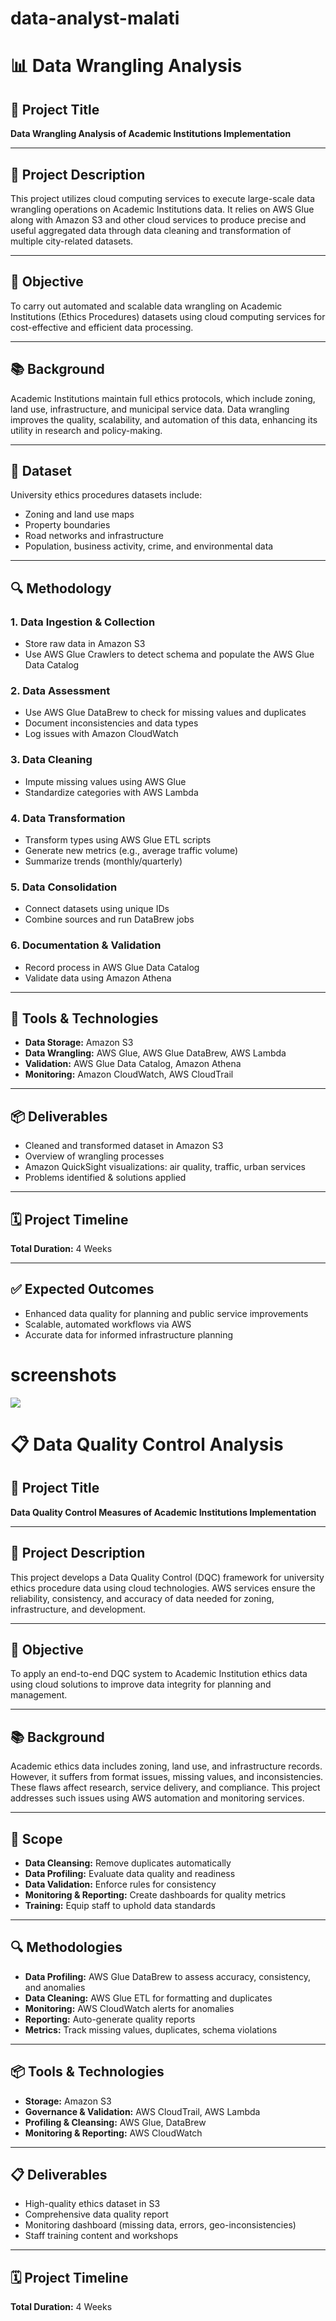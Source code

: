 # data-analyst-malati
# 📊 Data Wrangling Analysis

## 📌 Project Title
**Data Wrangling Analysis of Academic Institutions Implementation**

---

## 📝 Project Description
This project utilizes cloud computing services to execute large-scale data wrangling operations on Academic Institutions data. It relies on AWS Glue along with Amazon S3 and other cloud services to produce precise and useful aggregated data through data cleaning and transformation of multiple city-related datasets.

---

## 🎯 Objective
To carry out automated and scalable data wrangling on Academic Institutions (Ethics Procedures) datasets using cloud computing services for cost-effective and efficient data processing.

---

## 📚 Background
Academic Institutions maintain full ethics protocols, which include zoning, land use, infrastructure, and municipal service data. Data wrangling improves the quality, scalability, and automation of this data, enhancing its utility in research and policy-making.

---

## 🧾 Dataset
University ethics procedures datasets include:
- Zoning and land use maps
- Property boundaries
- Road networks and infrastructure
- Population, business activity, crime, and environmental data

---

## 🔍 Methodology

### 1. Data Ingestion & Collection
- Store raw data in Amazon S3
- Use AWS Glue Crawlers to detect schema and populate the AWS Glue Data Catalog

### 2. Data Assessment
- Use AWS Glue DataBrew to check for missing values and duplicates
- Document inconsistencies and data types
- Log issues with Amazon CloudWatch

### 3. Data Cleaning
- Impute missing values using AWS Glue
- Standardize categories with AWS Lambda

### 4. Data Transformation
- Transform types using AWS Glue ETL scripts
- Generate new metrics (e.g., average traffic volume)
- Summarize trends (monthly/quarterly)

### 5. Data Consolidation
- Connect datasets using unique IDs
- Combine sources and run DataBrew jobs

### 6. Documentation & Validation
- Record process in AWS Glue Data Catalog
- Validate data using Amazon Athena

---

## 🧰 Tools & Technologies
- **Data Storage:** Amazon S3  
- **Data Wrangling:** AWS Glue, AWS Glue DataBrew, AWS Lambda  
- **Validation:** AWS Glue Data Catalog, Amazon Athena  
- **Monitoring:** Amazon CloudWatch, AWS CloudTrail  

---

## 📦 Deliverables
- Cleaned and transformed dataset in Amazon S3  
- Overview of wrangling processes  
- Amazon QuickSight visualizations: air quality, traffic, urban services  
- Problems identified & solutions applied  

---

## 🗓️ Project Timeline
**Total Duration:** 4 Weeks

---

## ✅ Expected Outcomes
- Enhanced data quality for planning and public service improvements  
- Scalable, automated workflows via AWS  
- Accurate data for informed infrastructure planning  

# screenshots
<img src= "Picture.12.png">

# 📋 Data Quality Control Analysis

## 📌 Project Title
**Data Quality Control Measures of Academic Institutions Implementation**

---

## 📝 Project Description
This project develops a Data Quality Control (DQC) framework for university ethics procedure data using cloud technologies. AWS services ensure the reliability, consistency, and accuracy of data needed for zoning, infrastructure, and development.

---

## 🎯 Objective
To apply an end-to-end DQC system to Academic Institution ethics data using cloud solutions to improve data integrity for planning and management.

---

## 📚 Background
Academic ethics data includes zoning, land use, and infrastructure records. However, it suffers from format issues, missing values, and inconsistencies. These flaws affect research, service delivery, and compliance. This project addresses such issues using AWS automation and monitoring services.

---

## 🎯 Scope
- **Data Cleansing:** Remove duplicates automatically  
- **Data Profiling:** Evaluate data quality and readiness  
- **Data Validation:** Enforce rules for consistency  
- **Monitoring & Reporting:** Create dashboards for quality metrics  
- **Training:** Equip staff to uphold data standards  

---

## 🔍 Methodologies

- **Data Profiling:** AWS Glue DataBrew to assess accuracy, consistency, and anomalies  
- **Data Cleaning:** AWS Glue ETL for formatting and duplicates  
- **Monitoring:** AWS CloudWatch alerts for anomalies  
- **Reporting:** Auto-generate quality reports  
- **Metrics:** Track missing values, duplicates, schema violations  

---

## 📦 Tools & Technologies

- **Storage:** Amazon S3  
- **Governance & Validation:** AWS CloudTrail, AWS Lambda  
- **Profiling & Cleansing:** AWS Glue, DataBrew  
- **Monitoring & Reporting:** AWS CloudWatch  

---

## 📋 Deliverables
- High-quality ethics dataset in S3  
- Comprehensive data quality report  
- Monitoring dashboard (missing data, errors, geo-inconsistencies)  
- Staff training content and workshops  

---

## 🗓️ Project Timeline
**Total Duration:** 4 Weeks

  
